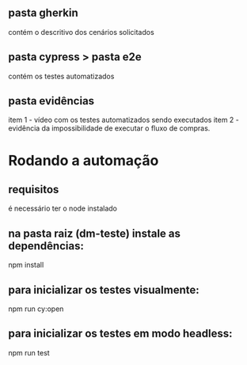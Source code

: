 ## pasta gherkin
contém o descritivo dos cenários solicitados

## pasta cypress > pasta e2e
contém os testes automatizados

## pasta evidências
item 1 - vídeo com os testes automatizados sendo executados
item 2 - evidência da impossibilidade de executar o fluxo de compras.

# Rodando a automação

## requisitos
é necessário ter o node instalado

## na pasta raiz (dm-teste) instale as dependências:
npm install

## para inicializar os testes visualmente:
npm run cy:open

## para inicializar os testes em modo headless:
npm run test
